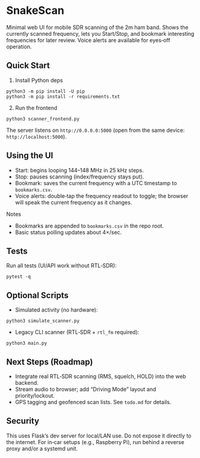 # SnakeScan

Minimal web UI for mobile SDR scanning of the 2m ham band. Shows the currently scanned frequency, lets you Start/Stop, and bookmark interesting frequencies for later review. Voice alerts are available for eyes‑off operation.

## Quick Start
1) Install Python deps
```
python3 -m pip install -U pip
python3 -m pip install -r requirements.txt
```

2) Run the frontend
```
python3 scanner_frontend.py
```
The server listens on `http://0.0.0.0:5000` (open from the same device: `http://localhost:5000`).

## Using the UI
- Start: begins looping 144–148 MHz in 25 kHz steps.
- Stop: pauses scanning (index/frequency stays put).
- Bookmark: saves the current frequency with a UTC timestamp to `bookmarks.csv`.
- Voice alerts: double‑tap the frequency readout to toggle; the browser will speak the current frequency as it changes.

Notes
- Bookmarks are appended to `bookmarks.csv` in the repo root.
- Basic status polling updates about 4×/sec.

## Tests
Run all tests (UI/API work without RTL‑SDR):
```
pytest -q
```

## Optional Scripts
- Simulated activity (no hardware):
```
python3 simulate_scanner.py
```
- Legacy CLI scanner (RTL‑SDR + `rtl_fm` required):
```
python3 main.py
```

## Next Steps (Roadmap)
- Integrate real RTL‑SDR scanning (RMS, squelch, HOLD) into the web backend.
- Stream audio to browser; add “Driving Mode” layout and priority/lockout.
- GPS tagging and geofenced scan lists. See `todo.md` for details.

## Security
This uses Flask’s dev server for local/LAN use. Do not expose it directly to the internet. For in‑car setups (e.g., Raspberry Pi), run behind a reverse proxy and/or a systemd unit.
